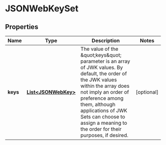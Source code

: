 

# JSONWebKeySet

## Properties

Name | Type | Description | Notes
------------ | ------------- | ------------- | -------------
**keys** | [**List&lt;JSONWebKey&gt;**](JSONWebKey.md) | The value of the \&quot;keys\&quot; parameter is an array of JWK values.  By default, the order of the JWK values within the array does not imply an order of preference among them, although applications of JWK Sets can choose to assign a meaning to the order for their purposes, if desired. |  [optional]



